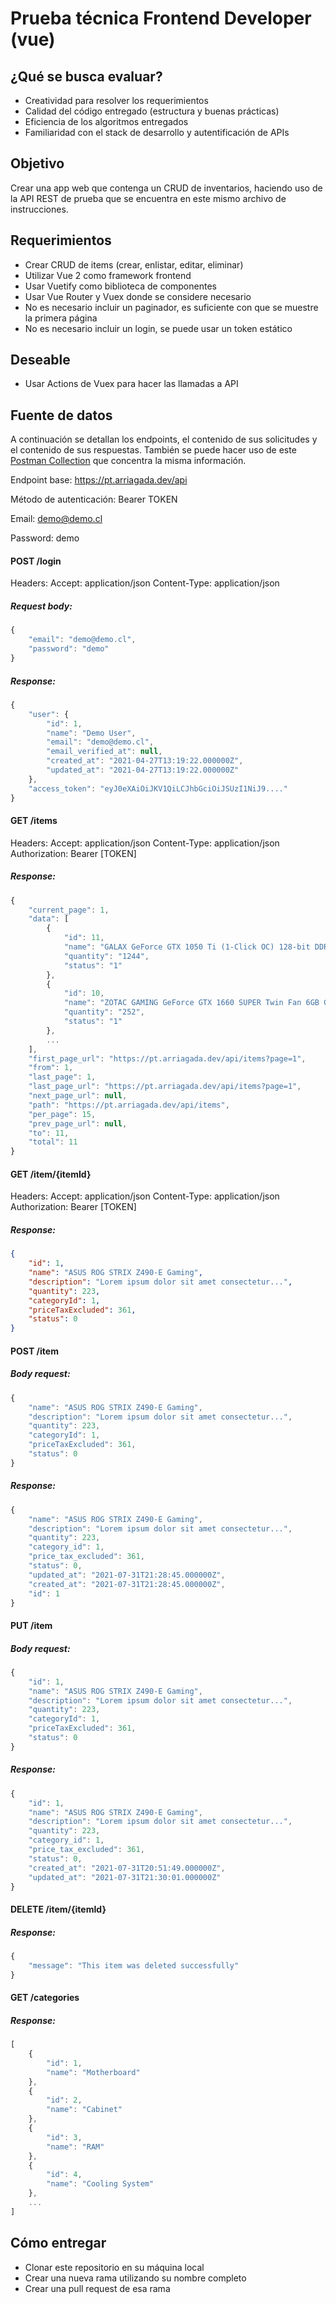# Prueba técnica Frontend Developer (vue)

## ¿Qué se busca evaluar?
* Creatividad para resolver los requerimientos
* Calidad del código entregado (estructura y buenas prácticas)
* Eficiencia de los algoritmos entregados
* Familiaridad con el stack de desarrollo y autentificación de APIs

## Objetivo

Crear una app web que contenga un CRUD de inventarios, haciendo uso de la API REST de prueba que se encuentra en este mismo archivo de instrucciones.

## Requerimientos

* Crear CRUD de items (crear, enlistar, editar, eliminar)
* Utilizar Vue 2 como framework frontend
* Usar Vuetify como biblioteca de componentes
* Usar Vue Router y Vuex donde se considere necesario
* No es necesario incluir un paginador, es suficiente con que se muestre la primera página
* No es necesario incluir un login, se puede usar un token estático

## Deseable

* Usar Actions de Vuex para hacer las llamadas a API

## Fuente de datos

A continuación se detallan los endpoints, el contenido de sus solicitudes y el contenido de sus respuestas.
También se puede hacer uso de este [Postman Collection](https://drive.google.com/file/d/1S_HRfbR3gfqtQH1wKljFMGFfwfWE7acN/view?usp=sharing) que concentra la misma información.

Endpoint base: https://pt.arriagada.dev/api

Método de autenticación: Bearer TOKEN

Email: demo@demo.cl

Password: demo

#### POST /login

Headers:
Accept: application/json
Content-Type: application/json

##### Request body:
```javascript
{
    "email": "demo@demo.cl",
    "password": "demo"
}
```

##### Response:
```javascript
{
    "user": {
        "id": 1,
        "name": "Demo User",
        "email": "demo@demo.cl",
        "email_verified_at": null,
        "created_at": "2021-04-27T13:19:22.000000Z",
        "updated_at": "2021-04-27T13:19:22.000000Z"
    },
    "access_token": "eyJ0eXAiOiJKV1QiLCJhbGciOiJSUzI1NiJ9...."
}
```

#### GET /items

Headers:
Accept: application/json
Content-Type: application/json
Authorization: Bearer [TOKEN]

##### Response:
```javascript
{
    "current_page": 1,
    "data": [
        {
            "id": 11,
            "name": "GALAX GeForce GTX 1050 Ti (1-Click OC) 128-bit DDR5",
            "quantity": "1244",
            "status": "1"
        },
        {
            "id": 10,
            "name": "ZOTAC GAMING GeForce GTX 1660 SUPER Twin Fan 6GB GDDR6",
            "quantity": "252",
            "status": "1"
        },
        ...
    ],
    "first_page_url": "https://pt.arriagada.dev/api/items?page=1",
    "from": 1,
    "last_page": 1,
    "last_page_url": "https://pt.arriagada.dev/api/items?page=1",
    "next_page_url": null,
    "path": "https://pt.arriagada.dev/api/items",
    "per_page": 15,
    "prev_page_url": null,
    "to": 11,
    "total": 11
}
```

#### GET /item/{itemId}

Headers:
Accept: application/json
Content-Type: application/json
Authorization: Bearer [TOKEN]

##### Response:
```json
{
    "id": 1,
    "name": "ASUS ROG STRIX Z490-E Gaming",
    "description": "Lorem ipsum dolor sit amet consectetur...",
    "quantity": 223,
    "categoryId": 1,
    "priceTaxExcluded": 361,
    "status": 0
}
```

#### POST /item

##### Body request:
```javascript
{
    "name": "ASUS ROG STRIX Z490-E Gaming",
    "description": "Lorem ipsum dolor sit amet consectetur...",
    "quantity": 223,
    "categoryId": 1,
    "priceTaxExcluded": 361,
    "status": 0
}
```
##### Response:
```javascript
{
    "name": "ASUS ROG STRIX Z490-E Gaming",
    "description": "Lorem ipsum dolor sit amet consectetur...",
    "quantity": 223,
    "category_id": 1,
    "price_tax_excluded": 361,
    "status": 0,
    "updated_at": "2021-07-31T21:28:45.000000Z",
    "created_at": "2021-07-31T21:28:45.000000Z",
    "id": 1
}
```

#### PUT /item

##### Body request:
```javascript
{
    "id": 1,
    "name": "ASUS ROG STRIX Z490-E Gaming",
    "description": "Lorem ipsum dolor sit amet consectetur...",
    "quantity": 223,
    "categoryId": 1,
    "priceTaxExcluded": 361,
    "status": 0
}
```
##### Response:
```javascript
{
    "id": 1,
    "name": "ASUS ROG STRIX Z490-E Gaming",
    "description": "Lorem ipsum dolor sit amet consectetur...",
    "quantity": 223,
    "category_id": 1,
    "price_tax_excluded": 361,
    "status": 0,
    "created_at": "2021-07-31T20:51:49.000000Z",
    "updated_at": "2021-07-31T21:30:01.000000Z"
}
```

#### DELETE /item/{itemId}

##### Response:
```javascript
{
    "message": "This item was deleted successfully"
}
```

#### GET /categories

##### Response:
```javascript
[
    {
        "id": 1,
        "name": "Motherboard"
    },
    {
        "id": 2,
        "name": "Cabinet"
    },
    {
        "id": 3,
        "name": "RAM"
    },
    {
        "id": 4,
        "name": "Cooling System"
    },
    ...
]
```

## Cómo entregar
* Clonar este repositorio en su máquina local
* Crear una nueva rama utilizando su nombre completo
* Crear una pull request de esa rama
